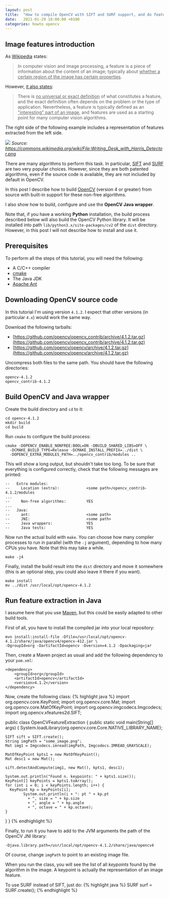```yaml
---
layout: post
title:  "How to compile OpenCV with SIFT and SURF support, and do feature extraction in Java"
date:   2021-01-29 18:00:00 +0100
categories: howto opencv
---
```

## Image features introduction
As [Wikipedia](https://en.wikipedia.org/wiki/Feature_(computer_vision)) states:

> In computer vision and image processing, a feature is a piece of information about the content of an image; typically about <u>whether a certain region of the image has certain properties</u>.

However, [it also states](https://en.wikipedia.org/wiki/Feature_detection_(computer_vision)):

> There is <u>no universal or exact definition</u> of what constitutes a feature, and the exact definition often depends on the problem or the type of application. Nevertheless, a feature is typically defined as an <u>"interesting" part of an image</u>, and features are used as a starting point for many computer vision algorithms.

The right side of the following example includes a representation of features extracted from the left side.

![](https://upload.wikimedia.org/wikipedia/commons/8/8d/Writing_Desk_with_Harris_Detector.png)
*Source: https://commons.wikimedia.org/wiki/File:Writing_Desk_with_Harris_Detector.png*

There are many algorithms to perform this task. In particular, [SIFT](https://en.wikipedia.org/wiki/Scale-invariant_feature_transform) and [SURF](https://en.wikipedia.org/wiki/Speeded_up_robust_features) are two very popular choices. However, since they are both patented algorithms, even if the source code is available, they are not included by default in OpenCV.

In this post I describe how to build [OpenCV](https://opencv.org) (version 4 or greater) from source with built-in support for these non-free algorithms.

I also show how to build, configure and use the __OpenCV Java wrapper__.

Note that, if you have a working __Python__ installation, the build process described below will also build the OpenCV Python library. It will be installed into path `lib/python3.x/site-packages/cv2` of the `dist` directory. However, in this post I will not describe how to install and use it.

## Prerequisites
To perform all the steps of this tutorial, you will need the following:
- A C/C++ compiler
- [cmake](https://cmake.org)
- The Java JDK
- [Apache Ant](http://ant.apache.org/)

## Downloading OpenCV source code
In this tutorial I'm using version `4.1.2`. I expect that other versions (in particular `4.x`) would work the same way.

Download the following tarballs:
- [https://github.com/opencv/opencv_contrib/archive/4.1.2.tar.gz](https://github.com/opencv/opencv_contrib/archive/4.1.2.tar.gz)
- [https://github.com/opencv/opencv/archive/4.1.2.tar.gz](https://github.com/opencv/opencv/archive/4.1.2.tar.gz)

Uncompress both files to the same path. You should have the following directories:
```
opencv-4.1.2
opencv_contrib-4.1.2
```

## Build OpenCV and Java wrapper
Create the build directory and `cd` to it:
```
cd opencv-4.1.2
mkdir build
cd build
```
Run `cmake` to configure the build process:
```
cmake -DOPENCV_ENABLE_NONFREE:BOOL=ON -DBUILD_SHARED_LIBS=OFF \
  -DCMAKE_BUILD_TYPE=Release -DCMAKE_INSTALL_PREFIX=../dist \
  -DOPENCV_EXTRA_MODULES_PATH=../opencv_contrib/modules ..
```
This will show a long output, but shouldn't take too long. To be sure that everything is configured correctly, check that the following messages are printed:
```
--   Extra modules:
--     Location (extra):            <some path>/opencv_contrib-4.1.2/modules
...
--     Non-free algorithms:         YES
...
--   Java:
--     ant:                         <some path>
--     JNI:                         <some path>
--     Java wrappers:               YES
--     Java tests:                  YES
```

Now run the actual build with `make`. You can choose how many compiler processes to run in parallel (with the `-j` argument), depending to how many CPUs you have. Note that this may take a while.
```
make -j4
```

Finally, install the build result into the `dist` directory and move it somewhere (this is an optional step, you could also leave it there if you want).
```
make install
mv ../dist /usr/local/opt/opencv-4.1.2
```

## Run feature extraction in Java
I assume here that you use [Maven](https://maven.apache.org), but this could be easily adapted to other build tools.

First of all, you have to install the compiled jar into your local repository:
```
mvn install:install-file -Dfile=/usr/local/opt/opencv-4.1.2/share/java/opencv4/opencv-412.jar \
-DgroupId=org -DartifactId=opencv -Dversion=4.1.2 -Dpackaging=jar
```

Then, create a Maven project as usual and add the following dependency to your `pom.xml`:
```
<dependency>
    <groupId>org</groupId>
    <artifactId>opencv</artifactId>
    <version>4.1.2</version>
</dependency>
```

Now, create the following class:
{% highlight java %}
import org.opencv.core.KeyPoint;
import org.opencv.core.Mat;
import org.opencv.core.MatOfKeyPoint;
import org.opencv.imgcodecs.Imgcodecs;
import org.opencv.xfeatures2d.SIFT;

public class OpenCVFeatureExtraction {
  public static void main(String[] args) {
    System.loadLibrary(org.opencv.core.Core.NATIVE_LIBRARY_NAME);

    SIFT sift = SIFT.create();
    String imgPath = "some_image.png";
    Mat img1 = Imgcodecs.imread(imgPath, Imgcodecs.IMREAD_GRAYSCALE);

    MatOfKeyPoint kpts1 = new MatOfKeyPoint();
    Mat desc1 = new Mat();

    sift.detectAndCompute(img1, new Mat(), kpts1, desc1);

    System.out.println("Found n. keypoints: " + kpts1.size());
    KeyPoint[] keyPoints = kpts1.toArray();
    for (int i = 0; i < keyPoints.length; i++) {
      KeyPoint kp = keyPoints[i];
            System.out.println(i + ": pt " + kp.pt
              + ", size = " + kp.size
              + ", angle = " + kp.angle
              + ", octave = " + kp.octave);
    }
  }
}
{% endhighlight %}

Finally, to run it you have to add to the JVM arguments the path of the OpenCV JNI library:
```
-Djava.library.path=/usr/local/opt/opencv-4.1.2/share/java/opencv4
```
Of course, change `imgPath` to point to an existing image file.

When you run the class, you will see the list of all _keypoints_ found by the algorithm in the image. A keypoint is actually the representation of an image feature.

To use SURF instead of SIFT, just do:
{% highlight java %}
SURF surf = SURF.create();
{% endhighlight %}
